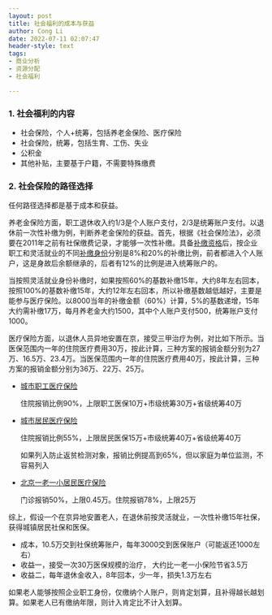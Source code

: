 ```yaml
---
layout: post
title: 社会福利的成本与获益
author: Cong Li
date: 2022-07-11 02:07:47
header-style: text
tags: 
- 商业分析
- 资源分配
- 社会福利

---
```


### 1. 社会福利的内容	

- 社会保险，个人+统筹，包括养老金保险、医疗保险
- 社会保险，统筹，包括生育、工伤、失业
- 公积金
- 其他补贴，主要基于户籍，不需要特殊缴费

### 2.  社会保险的路径选择

任何路径选择都是基于成本和获益。

养老金保险方面，职工退休收入约1/3是个人账户支付，2/3是统筹账户支付。以退休前一次性补缴为例，判断养老金保险的获益。首先，根据《社会保险法》，必须要在2011年之前有社保缴费记录，才能够一次性补缴。具备[补缴资格](http://www.creditsailing.com/SheBaoZhengCe/1399239.html)后，按企业职工和灵活就业的不同[补缴身份](http://jining.bendibao.com/live/2020513/4594.shtm)分别是8%和20%的补缴比例，前者都进入个人账户，这是身故后余额继承的，后者有12%的比例是进入统筹账户的。

当按照灵活就业身份补缴时，如果按照60%的基数补缴15年，大约8年左右回本，按照100%的基数补缴15年，大约12年左右回本，所以补缴基数越低越好，主要是能参与医疗保险。以8000当年的补缴金额（60%）计算，5%的基数递增，15年大约需补缴17万，每月养老金大约1500，其中个人账户支付500，统筹账户支付1000。

医疗保险方面，以退休人员异地安置在京，接受三甲治疗为例，对比如下所示。当医保范围内一年的住院医疗费用30万，按此计算，三种方案的报销金额分别为27万、16.5万、23.4万。当医保范围内一年的住院医疗费用40万，按此计算，三种方案的报销金额分别为36万、22万、25万。

- [城市职工医疗保险](https://m12333.cn/qa/radw.html)

  住院报销比例90%，上限职工医保10万+市级统筹30万+省级统筹40万

- [城市居民医疗保险](https://m12333.cn/qa/radw.html)

  住院报销比例55%，上限居民医保15万+市级统筹40万+省级统筹40万

  如果列入防止返贫检测对象，报销比例提高到65%，但以家庭为单位监测，不容易列入

- [北京一老一小居民医疗保险](https://zhuanlan.zhihu.com/p/399334870)

  门诊报销50%，上限0.45万。住院报销78%，上限25万

综上，假设一个在京异地安置老人，在退休前按灵活就业，一次性补缴15年社保，获得城镇居民社保和医保。

- 成本，10.5万交到社保统筹账户，每年3000交到医保账户（可能返还1000左右）
- 收益一，接受一次30万医保规模的治疗， 大约比一老一小保险节省3.5万
- 收益二，每年退休金收入，8年回本，少一年，损失1.3万左右

如果老人能够按照企业职工身份，仅缴纳个人账户，则肯定划算，且补得越长越划算。如果老人已有缴纳年限，则计入肯定比不计入划算。

